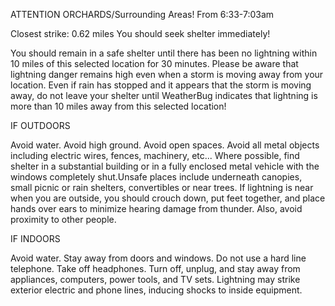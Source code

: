 ATTENTION ORCHARDS/Surrounding Areas! From 6:33-7:03am


 Closest strike: 0.62 miles
You should seek shelter immediately!

You should remain in a safe shelter until there has been no lightning within 10 miles of this selected location for 30 minutes. Please be aware that lightning danger remains high even when a storm is moving away from your location. Even if rain has stopped and it appears that the storm is moving away, do not leave your shelter until WeatherBug indicates that lightning is more than 10 miles away from this selected location!

IF OUTDOORS

Avoid water. Avoid high ground. Avoid open spaces. Avoid all metal objects including electric wires, fences, machinery, etc... Where possible, find shelter in a substantial building or in a fully enclosed metal vehicle with the windows completely shut.Unsafe places include underneath canopies, small picnic or rain shelters, convertibles or near trees. If lightning is near when you are outside, you should crouch down, put feet together, and place hands over ears to minimize hearing damage from thunder. Also, avoid proximity to other people.

IF INDOORS

Avoid water. Stay away from doors and windows. Do not use a hard line telephone. Take off headphones. Turn off, unplug, and stay away from appliances, computers, power tools, and TV sets. Lightning may strike exterior electric and phone lines, inducing shocks to inside equipment.
